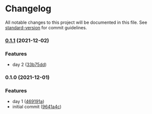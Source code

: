 # Changelog

All notable changes to this project will be documented in this file. See [standard-version](https://github.com/conventional-changelog/standard-version) for commit guidelines.

### [0.1.1](https://github.com/marcosgilf/advent-of-code/compare/0.1.0...0.1.1) (2021-12-02)


### Features

* day 2 ([33b75dd](https://github.com/marcosgilf/advent-of-code/commit/33b75dd9f857f789a05a7b3fb5ad5bbf9d132007))

### 0.1.0 (2021-12-01)


### Features

* day 1 ([469191a](https://github.com/marcosgilf/advent-of-code/commit/469191a4323055f0cf31516ca37b7732d3dfb23e))
* initial commit ([9641a4c](https://github.com/marcosgilf/advent-of-code/commit/9641a4c26589878b6cc921f48753dadcccbdbf1a))
